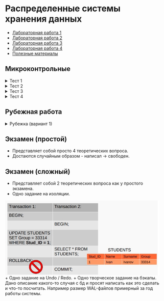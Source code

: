 # Распределенные системы хранения данных

+ [Лабораторная работа 1](./LAB_1)
+ [Лабораторная работа 2](./LAB_2)
+ [Лабораторная работа 3](./LAB_3)
+ [Лабораторная работа 4](./LAB_4)
+ [Полезные материалы](./docs)

## Микроконтрольные
<details>
  <summary>Тест 1</summary>
  <img align="middle" alt="микрокр-1" src="./tests/img/test1.jpg" /> 
</details>

<details>
  <summary>Тест 2</summary>
  <img align="middle" alt="микрокр-2" src="./tests/img/test2.jpg" /> 
</details>

<details>
  <summary>Тест 3</summary>
  <img align="middle" alt="микрокр-3" src="./tests/img/test3.jpg" /> 
</details>

<details>
  <summary>Тест 4</summary>
  <img align="middle" alt="микрокр-4" src="./tests/img/test4.jpg" /> 
</details>

## Рубежная работа
<details>
  <summary>Рубежка (вариант 1)</summary>
  <img align="middle" alt="рубеж-1" src="./tests/img/rybej_var1.jpg" /> 
</details>

## Экзамен (простой)
+ Представляет собой просто 4 теоретических вопроса.  
+ Достаются случайным образом - написал -> свободен.

## Экзамен (сложный)
+ Представляет собой 2 теоретических вопроса как у простого экзамена.    
+ Одно задание на изоляции.  
<img align="middle" alt="Задание 2" src="./tests/img/exam-task2.jpg" />
+ Одно задание на Undo / Redo.  
+ Одно творческое задание на бэкапы. Дано описание какого-то случая с бд и просят написать как это сделать и что-то посчитать. Например размер WAL-файлов примерный за год работы системы.